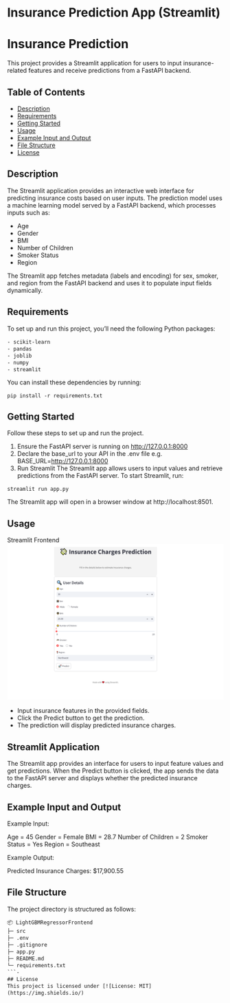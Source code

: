 # Insurance Prediction App (Streamlit)

# Insurance Prediction
This project provides a Streamlit application for users to input insurance-related features and receive predictions from a FastAPI backend.


## Table of Contents
- [Description](#description)
 - [Requirements](#requirements)
 - [Getting Started](#getting-started)
 - [Usage](#usage)
 - [Example Input and Output](#example-input-and-output)
 - [File Structure](#file-structure)
 - [License](#license)

## Description
The Streamlit application provides an interactive web interface for predicting insurance costs based on user inputs. The prediction model uses a machine learning model served by a FastAPI backend, which processes inputs such as:
- Age
- Gender
- BMI
- Number of Children
- Smoker Status
- Region

The Streamlit app fetches metadata (labels and encoding) for sex, smoker, and region from the FastAPI backend and uses it to populate input fields dynamically.

## Requirements
To set up and run this project, you’ll need the following Python packages:
```
- scikit-learn
- pandas
- joblib
- numpy
- streamlit
```
You can install these dependencies by running:
```commandline
pip install -r requirements.txt
```
## Getting Started
Follow these steps to set up and run the project.
1. Ensure the FastAPI server is running on http://127.0.0.1:8000
2. Declare the base_url to your API in the .env file e.g. BASE_URL=http://127.0.0.1:8000
3. Run Streamlit The Streamlit app allows users to input values and retrieve predictions from the FastAPI server. To start Streamlit, run:

```commandline
streamlit run app.py
```
The Streamlit app will open in a browser window at http://localhost:8501.

## Usage
Streamlit Frontend
![Streamlit Frontend Image](src/frontend_app1.png)

- Input insurance features in the provided fields.
- Click the Predict button to get the prediction.
- The prediction will display predicted insurance charges.

## Streamlit Application

The Streamlit app provides an interface for users to input feature values and get predictions. When the Predict button is clicked, the app sends the data to the FastAPI server and displays whether the predicted insurance charges.

## Example Input and Output
Example Input:

Age = 45
Gender = Female BMI = 28.7 Number of Children = 2 Smoker Status = Yes
Region = Southeast

Example Output:

Predicted Insurance Charges: $17,900.55

## File Structure

The project directory is structured as follows:
```commandline
📦 LightGBMRegressorFrontend
├─ src
├─ .env
├─ .gitignore
├─ app.py
├─ README.md
└─ requirements.txt
```-
## License
This project is licensed under [![License: MIT](https://img.shields.io/)